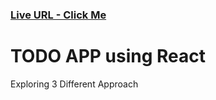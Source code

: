 ### [Live URL - Click Me](https://ritankjaikar.github.io/TODO-React-Context-API/)

# TODO APP using React

Exploring 3 Different Approach